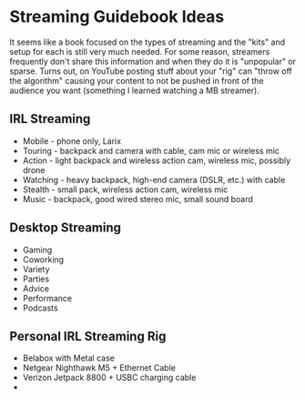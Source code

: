 # Streaming Guidebook Ideas

It seems like a book focused on the types of streaming and the "kits"
and setup for each is still very much needed. For some reason, streamers
frequently don't share this information and when they do it is
"unpopular" or sparse. Turns out, on YouTube posting stuff about your
"rig" can "throw off the algorithm" causing your content to not be
pushed in front of the audience you want (something I learned watching
a MB streamer).

## IRL Streaming

* Mobile - phone only, Larix
* Touring - backpack and camera with cable, cam mic or wireless mic
* Action - light backpack and wireless action cam, wireless mic, possibly drone
* Watching - heavy backpack, high-end camera (DSLR, etc.) with cable
* Stealth - small pack, wireless action cam, wireless mic
* Music - backpack, good wired stereo mic, small sound board

## Desktop Streaming

* Gaming
* Coworking
* Variety
* Parties
* Advice
* Performance
* Podcasts

## Personal IRL Streaming Rig

* Belabox with Metal case
* Netgear Nighthawk M5 + Ethernet Cable
* Verizon Jetpack 8800 + USBC charging cable
* 


